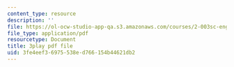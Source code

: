 ```yaml
---
content_type: resource
description: ''
file: https://ol-ocw-studio-app-qa.s3.amazonaws.com/courses/2-003sc-engineering-dynamics-fall-2011/3fe4eef36975538ed766154b44621db2_wzEqF_UQkks.pdf
file_type: application/pdf
resourcetype: Document
title: 3play pdf file
uid: 3fe4eef3-6975-538e-d766-154b44621db2
---
```

